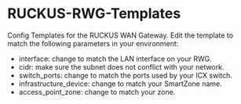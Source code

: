 # RUCKUS-RWG-Templates
Config Templates for the RUCKUS WAN Gateway.
Edit the template to match the following parameters in your environment:
- interface: change to match the LAN interface on your RWG.
- cidr: make sure the subnet does not conflict with your network.
- switch_ports: change to match the ports used by your ICX switch.
- infrastructure_device: change to match your SmartZone name.
- access_point_zone: change to match your zone.
